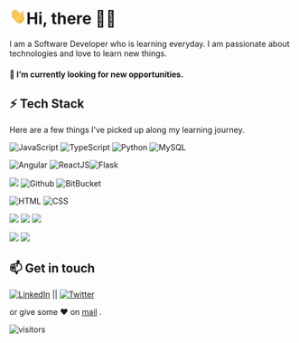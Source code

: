 
# <img src="https://raw.githubusercontent.com/ABSphreak/ABSphreak/master/gifs/Hi.gif" width="30px">Hi, there 👨‍💻

I am a Software Developer who is learning everyday. I am passionate about technologies and love to learn new things.

#### 🔭 I’m currently looking for new opportunities.


## ⚡ Tech Stack

Here are a few things I've picked up along my learning journey.


  ![JavaScript](https://img.shields.io/badge/JavaScript-F7DF1E?style=for-the-badge&logo=javascript&logoColor=black) ![TypeScript](https://img.shields.io/badge/TypeScript-007ACC?style=for-the-badge&logo=typescript&logoColor=white) ![Python](https://img.shields.io/badge/-Python-000?style=for-the-badge&logo=python) ![MySQL](https://img.shields.io/badge/MySQL-00000F?style=for-the-badge&logo=mysql&logoColor=white)

  
 ![Angular](https://img.shields.io/badge/Angular-DD0031?style=for-the-badge&logo=angular&logoColor=white) ![ReactJS](	https://img.shields.io/badge/React-20232A?style=for-the-badge&logo=react&logoColor=61DAFB)![Flask](https://img.shields.io/badge/Flask-000000?style=for-the-badge&logo=flask&logoColor=white)

 ![](https://img.shields.io/badge/git%20-%23F05033.svg?&style=for-the-badge&logo=git&logoColor=white)  ![Github](https://img.shields.io/badge/github%20-%23121011.svg?&style=for-the-badge&logo=github&logoColor=white) ![BitBucket](https://img.shields.io/badge/bitbucket%20-%230047B3.svg?&style=for-the-badge&logo=bitbucket&logoColor=white)
 
 ![HTML](https://img.shields.io/badge/HTML5-E34F26?style=for-the-badge&logo=html5&logoColor=white) ![CSS](https://img.shields.io/badge/CSS-239120?&style=for-the-badge&logo=css3&logoColor=white)
 
 ![](https://img.shields.io/badge/Keras%20-%23D00000.svg?&style=for-the-badge&logo=Keras&logoColor=white) ![](https://img.shields.io/badge/pandas%20-%23150458.svg?&style=for-the-badge&logo=pandas&logoColor=white) ![](https://img.shields.io/badge/numpy%20-%23013243.svg?&style=for-the-badge&logo=numpy&logoColor=white)
 

 
 ![](https://img.shields.io/badge/-Raspberry%20Pi-C51A4A?style=for-the-badge&logo=Raspberry-Pi) ![](https://img.shields.io/badge/-Arduino-00979D?style=for-the-badge&logo=Arduino&logoColor=white)

## 📫 Get in touch
[![LinkedIn](https://img.shields.io/badge/LinkedIn-0077B5?style=for-the-badge&logo=linkedin&logoColor=white)](https://www.linkedin.com/in/mustafa-nawzat-88a689132/) || [![Twitter](https://img.shields.io/badge/Twitter-1DA1F2?style=for-the-badge&logo=twitter&logoColor=white)](https://twitter.com/MustafaNawzat) 


 or give some ♥ on [mail](mailto:mustafanawzatt@gmail.com) .



![visitors](https://visitor-badge.glitch.me/badge?page_id=MustafaNawzat/MustafaNawzat)


 

